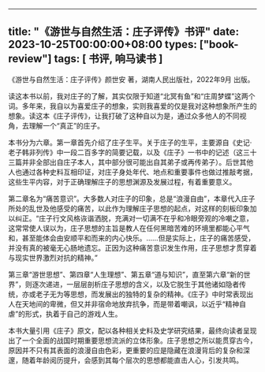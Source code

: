 
---
title: "《游世与自然生活：庄子评传》书评"
date: 2023-10-25T00:00:00+08:00
types: ["book-review"]
tags: [ 书评, 响马读书 ]
---

 《游世与自然生活：庄子评传》颜世安 著，湖南人民出版社，2022年9月 出版。

读这本书以前，我对庄子的了解，其实仅限于知道“北冥有鱼”和“庄周梦蝶”这两个词。多年来，我自以为喜爱庄子的想象，实则我喜爱的仅是我对这种想象所产生的想象。读这本《庄子评传》，让我打破了这种自以为是，通过众多他人的不同视角，去理解一个“真正”的庄子。

本书分为六章。第一章首先介绍了庄子生平。关于庄子的生平，主要源自《史记·老子韩非列传》中一段二百多字的简要记载，以及《庄子》一书中的记述（这三十三篇并非全部出自庄子本人，其中部分很可能出自其弟子或再传弟子）。后世其他人也通过各种史料互相印证，对庄子身处年代、地点和重要事件也做过推敲考据，这些生平内容，对于正确理解庄子的思想渊源及发展过程，有着重要意义。

第二章名为“痛苦意识”。大多数人对庄子的印象，总是“浪漫自由”，本章代入庄子所处的乱世及他感受的痛苦，以此作为理解庄子思想的起点，对这样的刻板印象加以纠正。“庄子行文风格诙谐洒脱，充满对一切满不在乎和冷眼旁观的冷嘲之意，这常常使人误以为，庄子思想的主旨是教人在任何黑暗苦难的环境里都能心平气和，甚至能体会由安顺平和而来的内心快乐。……但是实际上，庄子的痛苦感受，并没有真的被毫无心肠地遗忘。正因为这种痛苦意识发生作用，庄子思想才贯穿着与现实世界激烈对抗的精神。”

第三章“游世思想”、第四章“人生理想”、第五章“道与知识”，直至第六章“新的世界”，则逐次递进，一层层剖析庄子思想的含义，以及它脱生于其他诸如隐者传统，亦或老子无为等思想，而发展出的独特的复杂的精神。《庄子》中时常表现出人在天地间的卑微，但又并非宿命地放弃抗争，而是带着嘲讽，以近乎“精神自虐”的形式，执着于自己的游戏人生。

本书大量引用《庄子》原文，配以各种相关史料及史学研究结果，最终向读者呈现出了一个全面的战国时期重要思想流派的立体形象。庄子思想之所以能贯穿古今，原因并不只有其表面的浪漫自由色彩，更重要的应是隐藏在浪漫背后的复杂和深邃，随着年龄阅历提升，会感到其每个层次的思想都能直击人心，引发共鸣。
